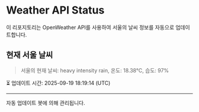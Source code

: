 
# Weather API Status

이 리포지토리는 OpenWeather API를 사용하여 서울의 날씨 정보를 자동으로 업데이트합니다.

## 현재 서울 날씨
> 서울의 현재 날씨: heavy intensity rain, 온도: 18.38°C, 습도: 97%

⏳ 업데이트 시간: 2025-09-19 18:19:14 (UTC)

---
자동 업데이트 봇에 의해 관리됩니다.
